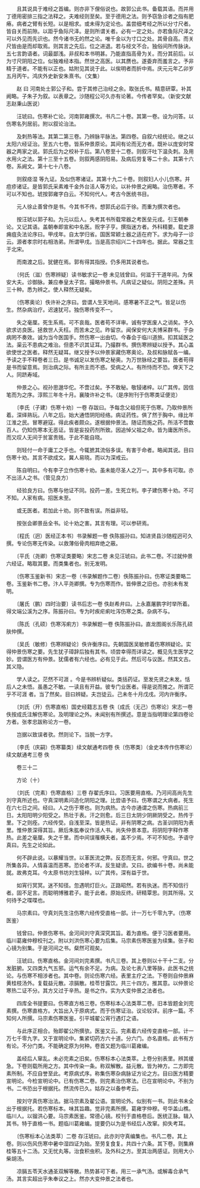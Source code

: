 <!-- { "loadSidebar": true } -->
　　且其说具于难经之首编。则亦非下俚俗说也。故郭公此书。备载其语。而并用丁德用密排三指之法释之。夫难经则至矣。至于德用之法。则予窃急诊者之指有肥瘠。病者之臂有长短。以是相求。或未得为定论也。盖尝细考经之所以分寸尺者。皆自关而前隙。以距乎鱼际尺泽。是则所谓关者。必有一定之处。亦若鱼际尺泽之可以外见而先识也。然今诸书无的然之论。唯千金以为寸口之处。其骨自高。而关尺皆由是而却取焉。则其言之先后。位之进退。若与经文不合。独俗间所传脉诀。五七言韵语者。词最鄙浅。非叔和本书明甚。乃能直指高骨为关。而分其前后。以为寸尺阴阳之位。似独难经本指。然世之高医。以其赝也。遂委弃而羞言之。予非精于道者。不能有以正也。姑附见其说于此。以俟明者而折中焉。庆元元年乙卯岁五月丙午。鸿庆外史新安朱熹书。（文集）

　　赵 曰 河南处士郭公子和。尝于其修己治经之余。取张氏书。精意研覃。补其阙略。子朱子为叙。以表章之。沙随程公可久亦有论著。今传者罕矣。（新安文献志赵秉山医说）

　　汪琥曰。伤寒补亡论。河南郭雍撰次。书凡二十卷。其第一卷。设为问答。以伤寒名列居前。附以叙论治法。

　　及刺热等法。其第二第三卷。乃辨脉平脉法。第四卷。自叙六经统论。继之以太阳六经证治。至五六七卷。皆系仲景原论。其间有论而无方者。既补以庞安时常器之两家之说。郭氏后为之校补于后。第八卷至十二卷。则叙汗吐下温灸刺。及用水用火之法。第十三至十五卷。则叙两感阴阳易。及病后劳复等二十余。其第十六卷。系阙文。第十七十八卷。

　　则叙痉湿 等九证。及似伤寒诸证。其第十九二十卷。则叙妇人小儿伤寒。并痘疹诸证。是皆郭氏采素难千金外台活人等方论。以补仲景之阙略。治伤寒者。不可以不知也。琥按郭雍字白云。不知何代人。考古今医统书目。

　　元人徐止善曾作是书。今其书不传。想郭氏必后于徐。而重为撰次者也。

　　按汪琥以郭子和。为元以后人。失考其书所载常器之考医垒元戎。引王朝奉论。又记其语。盖朝奉即宣和中名医。贶字子亨。撰指迷方者。外科精要。载史源痈疽灸法论序曰。甲戌年。自太学归省。国医常颖士器之适在府下。求为母子一诊云。源者孝宗时右相浩弟。所谓甲戌。当是高宗绍兴二十四年也。据此。常器之生于北宋。

　　而南渡之后。犹健在焉。郭有得其指授。仍多用其说者也。

　　〔何氏（滋）伤寒辨疑〕读书敏求记一卷 未见钱曾曰。何滋于干道年间。为保安大夫。诊御脉。兼应奉皇太子宫。撮略仲景书。凡病证之疑似。阴阳之差殊。共三十种。悉为辨之。使人释然无疑矣。

　　〔伤寒奥论〕佚许补之序曰。尝谓人生天地间。感寒暑不正之气。皆足以伤生。然杂病治疗。迟速犹可。独伤寒传变不一。

　　失之毫厘。死生系焉。可不哀哉。医者苟不详审。诚有学医废人之诮矣。予久欲求访良医。拯救世人夭枉。而苦未之见。昨留京。闻保安何大夫博采群书。于杂病罔不奏效。诚为当今医国手。然伤寒一出由切。今春会于临川道旅。扣其延医之法。渠云不患病之难治。但患不识其证耳。乃撮群书。撰伤寒辨疑以授予。其心盖欲使世之医者。释然无疑耳。继又授予以仲景家藏伤寒奥论。及叔和脉赋各一编。予读之手不释卷者三日。是书诚足以发伤寒之秘奥。为万世脉经之要旨。医者苟得是书而留意焉。则治病之际。有所主而不惑。受病之人。有所恃而不恐。俾天下之人。同跻寿域。

　　仲景之心。视孙思邈华佗。不啻过矣。予不敢秘。敬锓诸梓。以广其传。因信笔而为之序。淳熙三年冬十月。襄陵许补之书。（是序附刊于伤寒类证便览）

　　〔李氏（子建）伤寒十劝〕一卷 存跋曰。予每念父祖但死于伤寒。乃取仲景所着。深绎熟玩。八年之后。始大通悟阴阳经络。病证药性。俱了然于胸中。缘比年江淮之民。冒寒避寇。得此疾者颇众。遂根据仲景法。随证而施之药。所活不啻数百人。仍知伤寒本无恶证。皆是妄投药剂所致。因追悼父祖之命。皆为庸医所杀。而又叹人无间于贫富贵贱。于此不能自晓。

　　则轻付一命于庸工之手也。今辄摭其流俗多误。有害于命者。略闻其说。目曰伤寒十劝。其言不欲成文。冀人易晓。而以为深戒云。

　　陈自明曰。今有李子立作伤寒十劝。虽未能尽圣人之万一。其中多有可取。亦不出活人之书。（管见良方）

　　经验良方曰。伤寒与他证不同。投药一差。生死立判。李子建伤寒十劝。不可不知。人家有病。招医未至。

　　或无医者。若加此十劝。则不致有误。所益非轻。

　　按张会卿景岳全书。论十劝之害。其言有理。可以参研焉。

　　〔程氏（迥）医经正本书〕书录解题一卷 佚陈振孙曰。知进贤县沙随程迥可久撰。专论伤寒无传染。以救薄俗骨肉相弃绝之蔽。

　　〔平氏（尧卿）伤寒证类要略〕宋志二卷 未见汪琥曰。此书二卷。不过就仲景六经证。略取其要。而类集者也。别无发明。

　　〔伤寒玉鉴新书〕宋志一卷（书录解题作二卷）佚陈振孙曰。伤寒证类要略二卷。玉鉴新书二卷。汴人平尧卿撰。专为伤寒而作。皆伸景之旧也。亦别未有发明。

　　〔屠氏（鹏）四时治要〕读书后志一卷 佚赵希弁曰。上永嘉屠鹏字时举所着。得文端公溪为之序。陈振孙曰。专为时疾疟痢吐泻伤寒之类。杂病不与。

　　〔陈氏（孔硕）伤寒泻痢方〕书录解题一卷 佚陈振孙曰。直龙图阁长乐陈孔硕肤仲撰。

　　〔吴氏（敏修）伤寒辨疑论〕佚许衡序曰。先朝国医吴敏修着伤寒辨疑论。实得仲景伤寒之要。先生犹子璋辞后独有其书。顷尝幸得而详读之。概见先生医学之妙。尝谓医方有仲景。犹儒者有六经也。必有见于此。然后可与议医。然其文古。其义隐。

　　学人读之。茫然不可涯 。今是书辨析疑似。类括药证。至发先贤之未发。恬后人之未悟。虽愚之不敏。一读且有开益。彼专门业医者。得是说而推之。所谓茫乎不可涯 者。当了然矣。目曰辨疑。夫岂徒云。己未冬十月戊戌。河内许衡序。

　　〔刘氏（开）伤寒直格〕国史经籍志五卷 佚〔成氏（无己）伤寒论〕宋志一卷 佚按成氏注解伤寒论。及明理论之外。未闻别有所撰述。意是当指明理论第四卷论方者。张孝忠跋称论方一卷。

　　岂据以致误者欤。然则论下。当脱一方字。

　　〔李氏（庆嗣）伤寒纂类〕续文献通考四卷 佚〔伤寒类〕（金史本传作伤寒论）续文献通考三卷 佚

　　卷三十二

　　方论（十）

　　〔刘氏（完素）伤寒直格〕三卷 存翟氏序曰。习医要用直格。乃河间高尚先生刘守真所述也。守真深明素问造化阴阳之理。比尝语予曰。伤寒谓之大病者。死生在六七日之间。经曰。人之伤于寒也。则为病热。古今亦通谓之伤寒。热病前三日。太阳阳明少阳受之。热壮于表。汗之则愈。后三日太阴少阴厥阴受之。热传于里。下之则痊。六经传受。自浅至深。皆是热证。非有阴寒之病。古圣训阴阳为表里。惟仲景深得其旨。厥后朱肱奉议作活人书。尚失仲景本意。将阴阳字释作寒热。此差之毫厘。失之千里。而中间误罹横夭者。盖不少焉。不可不知也。予语守真曰。先生之论如此。

　　何不辟此说。以暴耀当世。以革医流之弊。反忍而无言。何邪。守真曰。世之所集各异。人情喜温而恶寒。恐论者不详。反生疑谤。又曰。欲编书十卷。尚未能就。故弗克耳。今太原书坊刘生锓梓。以广其传。深有益于世。

　　如宵行冥冥。迷不知径。忽遇明灯巨火。正路昭然。若有执迷。而不知信行者。固不足言。而聪明博雅君子。能于此者。原始反终。研精覃思。则其所得。又何待予之喋喋也。

　　马宗素曰。守真刘先生注伤寒六经传受直格一部。计一万七千零九字。（伤寒医鉴）

　　钱曾曰。仲景伤寒书。金河间刘守真深究其旨。着为直格。便于习医者要用。临川葛雍仲穆校刊之。附以刘洪伤寒心要为后集。马宗素伤寒医鉴为续集。张子和心镜为别集。于是河间之书。粲然可观矣。

　　汪琥曰。伤寒直格。金河间刘完素撰。书凡三卷。其上卷则以十干十二支。分发脏腑。又四类九气五邪。运气有余不足。为病。及论七表八里等脉，此医书之统论。与伤寒不相涉者也。其中卷。则论伤寒六经。表里主疗之法。下卷则自仲景麻黄桂枝汤外。复载益元散。凉膈散。桂苓甘露饮。共三十四方。推其意。以仲景论寒热二证不分。其方又过于辛热。是书之作。实为大变仲景之法者也。

　　四库全书提要曰。伤寒直方格三卷。伤寒标本心法类萃二卷。旧本皆题金刘完素撰。伤寒直格方。大旨出入于原病式。而于伤寒证治。议论较详。前序一篇。不知何人所撰。马宗素伤寒医鉴。引平城翟公宵行遇灯之语。

　　与此序正相合。殆即翟公所撰欤。医鉴又云。完素着六经传变直格一部。计一万七千零九字。又于宣明论中。集紧切药方六十道。分六门。亦名直格。此书有方有论。不分门类。不能确定原为何种。卷首又题为临川葛雍编。

　　盖经后人窜乱。未必完素之旧矣。伤寒标本心法类萃。上卷分别表里。辨其缓急。下卷则载所用之方。其中传染一条。称双解散。益元散。皆为神方。二方即完素所制。不应自誉至此。考原病式序。称集伤寒杂病脉证方论之方。目曰医方精要宣明论。今检宣明论中。已有伤寒二卷。则完素治伤寒法。已在宣明论中。不别为书。二书恐出于根据托。然流传已久。姑存之以备参考云。

　　按刘守真伤寒治法。据马宗素及翟公语。宣明论外。似别有一书。则此书未全出于根据托。若伤寒标本。味其旨趣。觉非完素所撰。葛雍字仲穆。号华盖山樵。临川人。以镏洪心要。马宗素医鉴。常德心镜。校刊于直格卷后。医统正脉。辑入其书。特于直格一书。题临川葛雍编。提要仍以为是书经后人改窜。抑失考耳。

　　〔伤寒标本心法类萃〕二卷 存汪琥曰。此亦刘守真编集也。书凡二卷。其上卷。则以伤风伤寒中暑中湿四证为始。至劳复食复。共四十六条。其下卷。则集麻桂等五十二汤。又无忧丸等。治食积虫积。及外科之方。至其治两感证。则用大小柴胡汤。

　　凉膈五苓天水通圣双解等散。热势甚可下者。用三一承气汤。或解毒合承气汤。其言实超出乎朱奉议之上。然亦大变仲景之法者也。

